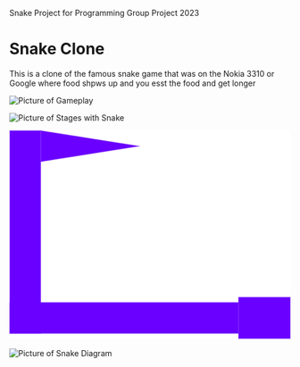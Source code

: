 Snake Project for Programming Group Project 2023

# Snake Clone

This is a clone of the famous snake game that was on the Nokia 3310 or Google where food shpws up and you esst the food and get longer

![Picture of Gameplay]()

![Picture of Stages with Snake]()

![Picture of Snake](https://github.com/LemScoot/Group-Project-for-Programming-2023/blob/main/Snake%20Clone/Images%20for%20Snake%20Clone/snake.png)

![Picture of Snake Diagram]()
